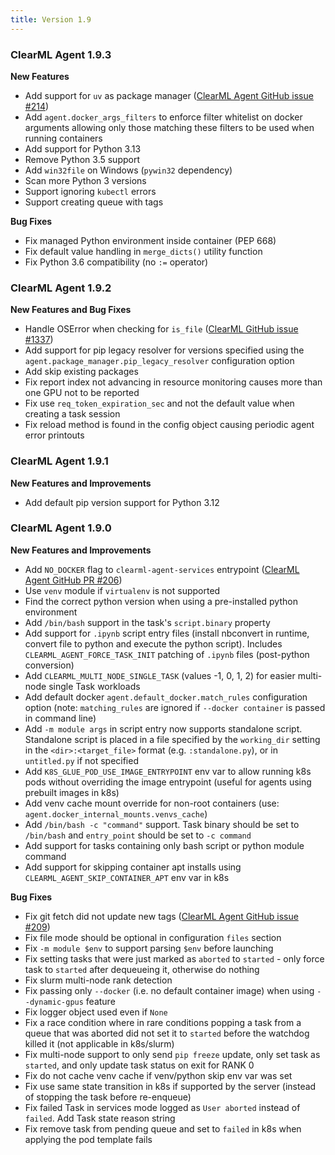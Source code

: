 ```yaml
---
title: Version 1.9
---
```


### ClearML Agent 1.9.3

**New Features**
* Add support for `uv` as package manager ([ClearML Agent GitHub issue #214](https://github.com/clearml/clearml-agent/issues/214))
* Add `agent.docker_args_filters` to enforce filter whitelist on docker arguments allowing only 
those matching these filters to be used when running containers
* Add support for Python 3.13
* Remove Python 3.5 support
* Add `win32file` on Windows (`pywin32` dependency)
* Scan more Python 3 versions
* Support ignoring `kubectl` errors
* Support creating queue with tags

**Bug Fixes**
* Fix managed Python environment inside container (PEP 668)
* Fix default value handling in `merge_dicts()` utility function
* Fix Python 3.6 compatibility (no `:=` operator)

### ClearML Agent 1.9.2

**New Features and Bug Fixes**
* Handle OSError when checking for `is_file` ([ClearML GitHub issue #1337](https://github.com/allegroai/clearml/issues/1337))
* Add support for pip legacy resolver for versions specified using the `agent.package_manager.pip_legacy_resolver` configuration option
* Add skip existing packages
* Fix report index not advancing in resource monitoring causes more than one GPU not to be reported
* Fix use `req_token_expiration_sec` and not the default value when creating a task session
* Fix reload method is found in the config object causing periodic agent error printouts

### ClearML Agent 1.9.1

**New Features and Improvements**
* Add default pip version support for Python 3.12

### ClearML Agent 1.9.0

**New Features and Improvements**
* Add `NO_DOCKER` flag to `clearml-agent-services` entrypoint ([ClearML Agent GitHub PR #206](https://github.com/allegroai/clearml-agent/pull/206))
* Use `venv` module if `virtualenv` is not supported
* Find the correct python version when using a pre-installed python environment
* Add `/bin/bash` support in the task's `script.binary` property
* Add support for `.ipynb` script entry files (install nbconvert in runtime, convert file to python and execute the 
python script). Includes `CLEARML_AGENT_FORCE_TASK_INIT` patching of `.ipynb` files (post-python conversion)
* Add `CLEARML_MULTI_NODE_SINGLE_TASK` (values -1, 0, 1, 2) for easier multi-node single Task workloads
* Add default docker `agent.default_docker.match_rules` configuration option (note: `matching_rules` are ignored if `--docker container` is passed in command line)
* Add `-m module args` in script entry now supports standalone script. Standalone script is placed in a file specified 
by the `working_dir` setting in the `<dir>:<target_file>` format (e.g. `:standalone.py`), or in `untitled.py` if not specified
* Add `K8S_GLUE_POD_USE_IMAGE_ENTRYPOINT` env var to allow running k8s pods without overriding the image entrypoint 
(useful for agents using prebuilt images in k8s)
* Add venv cache mount override for non-root containers (use: `agent.docker_internal_mounts.venvs_cache`)
* Add `/bin/bash -c "command"` support. Task binary should be set to `/bin/bash` and `entry_point` should be set to `-c command`
* Add support for tasks containing only bash script or python module command
* Add support for skipping container apt installs using `CLEARML_AGENT_SKIP_CONTAINER_APT` env var in k8s

**Bug Fixes**
* Fix git fetch did not update new tags ([ClearML Agent GitHub issue #209](https://github.com/allegroai/clearml-agent/issues/209))
* Fix file mode should be optional in configuration `files` section
* Fix `-m module $env` to support parsing `$env` before launching
* Fix setting tasks that were just marked as `aborted` to `started` - only force task to `started` after dequeueing it, 
otherwise do nothing
* Fix slurm multi-node rank detection
* Fix passing only `--docker` (i.e. no default container image) when using `--dynamic-gpus` feature
* Fix logger object used even if `None`
* Fix a race condition where in rare conditions popping a task from a queue that was aborted did not set it to `started` 
before the watchdog killed it (not applicable in k8s/slurm)
* Fix multi-node support to only send `pip freeze` update, only set task as `started`, and only update task status on exit for RANK 0
* Fix do not cache venv cache if venv/python skip env var was set
* Fix use same state transition in k8s if supported by the server (instead of stopping the task before re-enqueue)
* Fix failed Task in services mode logged as `User aborted` instead of `failed`. Add Task state reason string
* Fix remove task from pending queue and set to `failed` in k8s when applying the pod template fails
